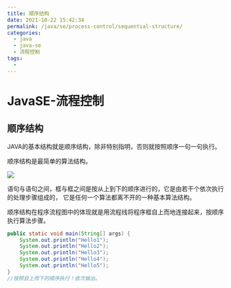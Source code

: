 ```yaml
---
title: 顺序结构
date: 2021-10-22 15:42:34
permalink: /java/se/process-control/sequential-structure/
categories: 
  - java
  - java-se
  - 流程控制
tags: 
  - 
---
```

# JavaSE-流程控制

## 顺序结构

JAVA的基本结构就是顺序结构，除非特别指明，否则就按照顺序一句一句执行。

顺序结构是最简单的算法结构。

![](https://cdn.jsdelivr.net/gh/Kele-Bingtang/static/img/JavaSE基础/20211024142151.png)

语句与语句之间，框与框之间是按从上到下的顺序进行的，它是由若干个依次执行的处理步骤组成的， 它是任何一个算法都离不开的一种基本算法结构。

顺序结构在程序流程图中的体现就是用流程线将程序框自上而地连接起来，按顺序执行算法步骤。

```java
public static void main(String[] args) {
    System.out.println("Hello1");
    System.out.println("Hello2");
    System.out.println("Hello3");
    System.out.println("Hello4");
    System.out.println("Hello5");
}
//按照自上而下的顺序执行！依次输出。
```



